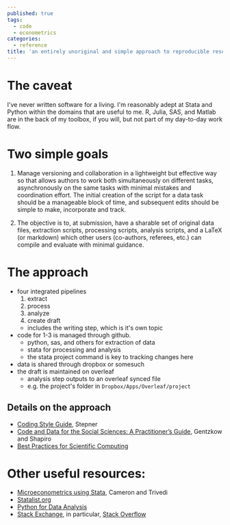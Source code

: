 ```yaml
---
published: true
tags:
  - code
  - econometrics
categories:
  - reference
title: 'an entirely unoriginal and simple approach to reproducible research'
---
```

# The caveat

I've never written software for a living. I'm reasonably adept at Stata and Python within the domains that are useful to me. R, Julia, SAS, and Matlab are in the back of my toolbox, if you will, but not part of my day-to-day work flow.

# Two simple goals

1. Manage versioning and collaboration in a lightweight but effective way so that allows authors to work both simultaneously on different tasks, asynchronously on the same tasks with minimal mistakes and coordination effort. The initial creation of the script for a data task should be a manageable block of time, and subsequent edits should be simple to make, incorporate and track.

2. The objective is to, at submission, have a sharable set of original data files, extraction scripts, processing scripts, analysis scripts, and a LaTeX (or markdown) which other users (co-authors, referees, etc.) can compile and evaluate with minimal guidance.

# The approach

- four integrated pipelines
  1. extract
  2. process
  3. analyze
  4. create draft
    - includes the writing step, which is it's own topic
- code for 1-3 is managed through github.
  - python, sas, and others for extraction of data
  - stata for processing and analysis
  - the stata project command is key to tracking changes here
- data is shared through dropbox or somesuch
- the draft is maintained on overleaf
  - analysis step outputs to an overleaf synced file
  - e.g. the project's folder in `Dropbox/Apps/Overleaf/project`

## Details on the approach

- [Coding Style Guide](https://github.com/michaelstepner/healthinequality-code/blob/master/code/readme.md), Stepner
- [Code and Data for the Social Sciences: A Practitioner’s Guide](https://web.stanford.edu/~gentzkow/research/CodeAndData.pdf), Gentzkow and Shapiro
- [Best Practices for Scientific Computing](https://journals.plos.org/plosbiology/article?id=10.1371/journal.pbio.1001745)


# Other useful resources:
- [Microeconometrics using Stata](https://www.stata.com/bookstore/microeconometrics-stata/), Cameron and Trivedi
- [Statalist.org](http://statalist.org/)
- [Python for Data Analysis](https://www.oreilly.com/library/view/python-for-data/9781491957653/)
- [Stack Exchange](https://stackexchange.com), in particular, [Stack Overflow](https://stackoverflow.com/tour)
